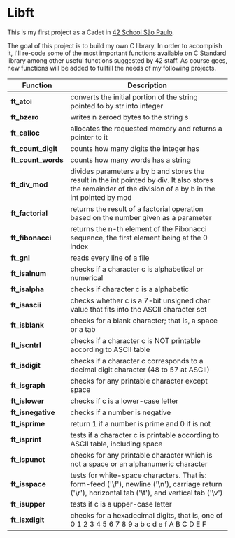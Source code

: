 # Libft

This is my first project as a Cadet in [42 School São Paulo](https://www.42sp.org.br/).

The goal of this project is to build my own C library. In order to accomplish it,  I'll re-code some of the most important functions available on C Standard library among other useful functions suggested by 42 staff. As course goes, new functions will be added to fullfill the needs of my following projects.

| Function | Description |
|---|---|
|**ft_atoi**| converts the initial portion of the string pointed to by str into integer |
|**ft_bzero**| writes n zeroed bytes to the string s |
|**ft_calloc**| allocates the requested memory and returns a pointer to it |
|**ft_count_digit**| counts how many digits the integer has |
|**ft_count_words**| counts how many words has a string |
|**ft_div_mod**| divides parameters a by b and stores the result in the int pointed by div. It also stores the remainder of the division of a by b in the int pointed by mod |
|**ft_factorial**| returns the result of a factorial operation based on the number given as a parameter |
|**ft_fibonacci**| returns the n-th element of the Fibonacci sequence, the first element being at the 0 index |
|**ft_gnl**| reads every line of a file |
|**ft_isalnum**| checks if a character c is alphabetical or numerical |
|**ft_isalpha**| checks if character c is a alphabetic |
|**ft_isascii**|  checks whether c is a 7-bit unsigned char value that fits into the ASCII character set |
|**ft_isblank**| checks for a blank character; that is, a space or a tab |
|**ft_iscntrl**| checks if a character c is NOT printable according to ASCII table |
|**ft_isdigit**|  checks if a character c corresponds to a decimal digit character (48 to 57 at ASCII) |
|**ft_isgraph**| checks for any printable character except space |
|**ft_islower**| checks if c is a lower-case letter |
|**ft_isnegative**| checks if a number is negative |
|**ft_isprime**| return 1 if a number is prime and 0 if is not |
|**ft_isprint**| tests if a character c is printable according to ASCII table, including space |
|**ft_ispunct**| checks for any printable character which is not a space or an alphanumeric character |
|**ft_isspace**|  tests for white-space characters. That is: form-feed ('\f'), newline ('\n'), carriage return ('\r'), horizontal tab ('\t'), and vertical tab ('\v') |
|**ft_isupper**|  tests if c is a upper-case letter |
|**ft_isxdigit**| checks for a hexadecimal digits, that is, one of 0 1 2 3 4 5 6 7 8 9 a b c d e f A B C D E F |